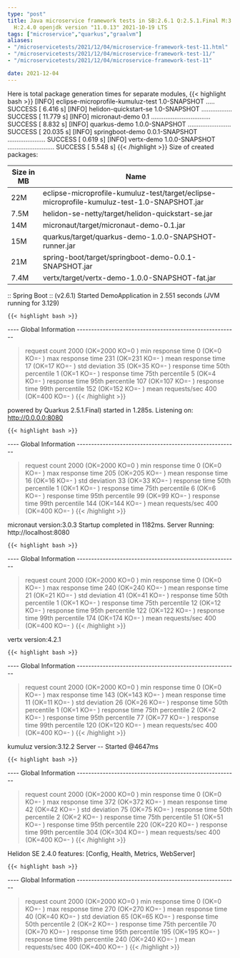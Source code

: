 ```yaml
---
type: "post"
title: Java microservice framework tests in SB:2.6.1 Q:2.5.1.Final M:3.2.0 V:4.2.1
  H:2.4.0 openjdk version "11.0.13" 2021-10-19 LTS
tags: ["microservice","quarkus","graalvm"]
aliases:
- "/microservicetests/2021/12/04/microservice-framework-test-11.html"
- "/microservicetests/2021/12/04/microservice-framework-test-11/"
- "/microservicetests/2021/12/04/microservice-framework-test-11"

date: 2021-12-04
---
```

 
Here is total package generation times for separate modules,
{{< highlight bash >}}
[INFO] eclipse-microprofile-kumuluz-test 1.0-SNAPSHOT ..... SUCCESS [  6.416 s]
[INFO] helidon-quickstart-se 1.0-SNAPSHOT ................. SUCCESS [ 11.779 s]
[INFO] micronaut-demo 0.1 ................................. SUCCESS [  8.832 s]
[INFO] quarkus-demo 1.0.0-SNAPSHOT ........................ SUCCESS [ 20.035 s]
[INFO] springboot-demo 0.0.1-SNAPSHOT ..................... SUCCESS [  0.619 s]
[INFO] vertx-demo 1.0.0-SNAPSHOT .......................... SUCCESS [  5.548 s]
{{< /highlight >}}
Size of created packages:

| Size in MB |  Name |
|------------|-------|
| 22M | eclipse-microprofile-kumuluz-test/target/eclipse-microprofile-kumuluz-test-1.0-SNAPSHOT.jar |
| 7.5M | helidon-se-netty/target/helidon-quickstart-se.jar |
| 14M | micronaut/target/micronaut-demo-0.1.jar |
| 15M | quarkus/target/quarkus-demo-1.0.0-SNAPSHOT-runner.jar |
| 21M | spring-boot/target/springboot-demo-0.0.1-SNAPSHOT.jar |
| 7.4M | vertx/target/vertx-demo-1.0.0-SNAPSHOT-fat.jar |


:: Spring Boot :: (v2.6.1) Started DemoApplication in 2.551 seconds (JVM running for 3.129)

    {{< highlight bash >}}
---- Global Information --------------------------------------------------------
> request count                                       2000 (OK=2000   KO=0     )
> min response time                                      0 (OK=0      KO=-     )
> max response time                                    231 (OK=231    KO=-     )
> mean response time                                    17 (OK=17     KO=-     )
> std deviation                                         35 (OK=35     KO=-     )
> response time 50th percentile                          1 (OK=1      KO=-     )
> response time 75th percentile                          5 (OK=4      KO=-     )
> response time 95th percentile                        107 (OK=107    KO=-     )
> response time 99th percentile                        152 (OK=152    KO=-     )
> mean requests/sec                                    400 (OK=400    KO=-     )
{{< /highlight >}}

powered by Quarkus 2.5.1.Final) started in 1.285s. Listening on: http://0.0.0.0:8080

    {{< highlight bash >}}
---- Global Information --------------------------------------------------------
> request count                                       2000 (OK=2000   KO=0     )
> min response time                                      0 (OK=0      KO=-     )
> max response time                                    205 (OK=205    KO=-     )
> mean response time                                    16 (OK=16     KO=-     )
> std deviation                                         33 (OK=33     KO=-     )
> response time 50th percentile                          1 (OK=1      KO=-     )
> response time 75th percentile                          6 (OK=6      KO=-     )
> response time 95th percentile                         99 (OK=99     KO=-     )
> response time 99th percentile                        144 (OK=144    KO=-     )
> mean requests/sec                                    400 (OK=400    KO=-     )
{{< /highlight >}}

micronaut version:3.0.3 Startup completed in 1182ms. Server Running: http://localhost:8080

    {{< highlight bash >}}
---- Global Information --------------------------------------------------------
> request count                                       2000 (OK=2000   KO=0     )
> min response time                                      0 (OK=0      KO=-     )
> max response time                                    240 (OK=240    KO=-     )
> mean response time                                    21 (OK=21     KO=-     )
> std deviation                                         41 (OK=41     KO=-     )
> response time 50th percentile                          1 (OK=1      KO=-     )
> response time 75th percentile                         12 (OK=12     KO=-     )
> response time 95th percentile                        122 (OK=122    KO=-     )
> response time 99th percentile                        174 (OK=174    KO=-     )
> mean requests/sec                                    400 (OK=400    KO=-     )
{{< /highlight >}}

vertx version:4.2.1

    {{< highlight bash >}}
---- Global Information --------------------------------------------------------
> request count                                       2000 (OK=2000   KO=0     )
> min response time                                      0 (OK=0      KO=-     )
> max response time                                    143 (OK=143    KO=-     )
> mean response time                                    11 (OK=11     KO=-     )
> std deviation                                         26 (OK=26     KO=-     )
> response time 50th percentile                          1 (OK=1      KO=-     )
> response time 75th percentile                          2 (OK=2      KO=-     )
> response time 95th percentile                         77 (OK=77     KO=-     )
> response time 99th percentile                        120 (OK=120    KO=-     )
> mean requests/sec                                    400 (OK=400    KO=-     )
{{< /highlight >}}

kumuluz version:3.12.2 Server -- Started @4647ms

    {{< highlight bash >}}
---- Global Information --------------------------------------------------------
> request count                                       2000 (OK=2000   KO=0     )
> min response time                                      0 (OK=0      KO=-     )
> max response time                                    372 (OK=372    KO=-     )
> mean response time                                    42 (OK=42     KO=-     )
> std deviation                                         75 (OK=75     KO=-     )
> response time 50th percentile                          2 (OK=2      KO=-     )
> response time 75th percentile                         51 (OK=51     KO=-     )
> response time 95th percentile                        220 (OK=220    KO=-     )
> response time 99th percentile                        304 (OK=304    KO=-     )
> mean requests/sec                                    400 (OK=400    KO=-     )
{{< /highlight >}}

Helidon SE 2.4.0 features: [Config, Health, Metrics, WebServer]

    {{< highlight bash >}}
---- Global Information --------------------------------------------------------
> request count                                       2000 (OK=2000   KO=0     )
> min response time                                      0 (OK=0      KO=-     )
> max response time                                    270 (OK=270    KO=-     )
> mean response time                                    40 (OK=40     KO=-     )
> std deviation                                         65 (OK=65     KO=-     )
> response time 50th percentile                          2 (OK=2      KO=-     )
> response time 75th percentile                         70 (OK=70     KO=-     )
> response time 95th percentile                        195 (OK=195    KO=-     )
> response time 99th percentile                        240 (OK=240    KO=-     )
> mean requests/sec                                    400 (OK=400    KO=-     )
{{< /highlight >}}
